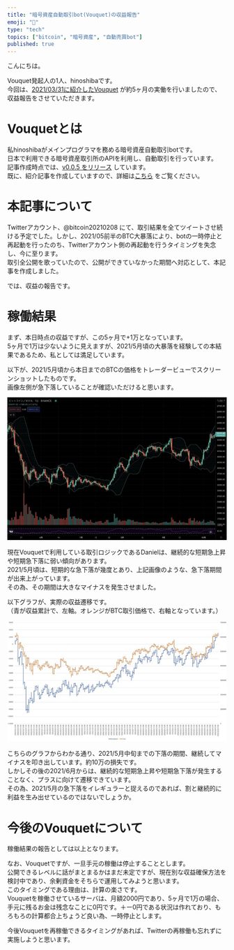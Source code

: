 ```yaml
---
title: "暗号資産自動取引bot(Vouquet)の収益報告"
emoji: "🐇"
type: "tech"
topics: ["bitcoin", "暗号資産", "自動売買bot"]
published: true
---
```


こんにちは。

Vouquet発起人の1人、hinoshibaです。  
今回は、[2021/03/31に紹介したVouquet](./my-vcbot-vouquet) が約5ヶ月の実働を行いましたので、収益報告をさせていただきます。  

# Vouquetとは

私hinoshibaがメインプログラマを務める暗号資産自動取引botです。  
日本で利用できる暗号資産取引所のAPIを利用し、自動取引を行っています。  
記事作成時点では、[v0.0.5 をリリース](https://github.com/vouquet/vouquet) しています。  
既に、紹介記事を作成していますので、詳細は[こちら](./my-vcbot-vouquet) をご覧ください。  

# 本記事について

Twitterアカウント、@bitcoin20210208 にて、取引結果を全てツイートさせ続ける予定でした。しかし、2021/05前半のBTC大暴落により、botの一時停止と再起動を行ったのち、Twitterアカウント側の再起動を行うタイミングを失念し、今に至ります。  
取引全公開を歌っていたので、公開ができていなかった期間へ対応として、本記事を作成しました。  

では、収益の報告です。  

# 稼働結果

まず、本日時点の収益ですが、この5ヶ月で+1万となっています。  
5ヶ月で1万は少ないように見えますが、2021/5月頃の大暴落を経験しての本結果であるため、私としては満足しています。  

以下が、2021/5月頃から本日までのBTCの価格をトレーダービューでスクリーンショットしたものです。  
画像左側が急下落していることが確認いただけると思います。  

![](/images/articles/my-vcbot-vouquet-report.md/chart.jpeg)  

現在Vouquetで利用している取引ロジックであるDanielは、継続的な短期急上昇や短期急下落に弱い傾向があります。  
2021/5月頃は、短期的な急下落が幾度とあり、上記画像のような、急下落期間が出来上がっています。  
その為、その期間は大きなマイナスを発生させました。  

以下グラフが、実際の収益遷移です。  
（青が収益累計で、左軸。オレンジがBTC取引価格で、右軸となっています。）  

![](/images/articles/my-vcbot-vouquet-report.md/report.jpeg)  

こちらのグラフからわかる通り、2021/5月中旬までの下落の期間、継続してマイナスを叩き出しています。約10万の損失です。  
しかしその後の2021/6月からは、継続的な短期急上昇や短期急下落が発生することなく、プラスに向けて遷移できています。  
その為、2021/5月の急下落をイレギュラーと捉えるのであれば、割と継続的に利益を生み出せているのではないでしょうか。  

# 今後のVouquetについて

稼働結果の報告としては以上となります。  

なお、Vouquetですが、一旦手元の稼働は停止することとします。  
公開できるレベルに話がまとまるかはまだ未定ですが、現在別な収益確保方法を検討中であり、余剰資金をそちらで運用してみようと思います。  
このタイミングである理由は、計算の楽さです。  
Vouquetを稼働させているサーバは、月額2000円であり、5ヶ月で1万の場合、手元に残るお金は残念なことに0円です。＋ー0円である状況は作れており、もろもろの計算都合上ちょうど良い為、一時停止とします。  

今後Vouquetを再稼働できるタイミングがあれば、Twitterの再稼働も忘れずに実施しようと思います。  
